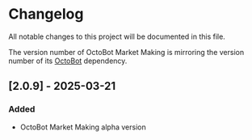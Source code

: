 # Changelog
All notable changes to this project will be documented in this file.

The version number of OctoBot Market Making is mirroring the version number
of its [OctoBot](https://github.com/Drakkar-Software/OctoBot) dependency.

## [2.0.9] - 2025-03-21
### Added
- OctoBot Market Making alpha version
